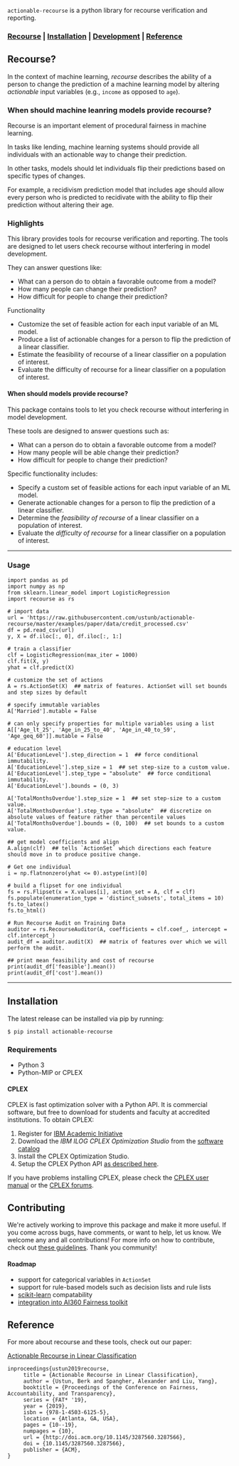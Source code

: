 `actionable-recourse` is a python library for recourse verification and reporting. 

### [Recourse](https://github.com/ustunb/actionable-recourse/blob/master/README.md#recourse) | [Installation](https://github.com/ustunb/actionable-recourse/blob/master/README.md#installation) | [Development](https://github.com/ustunb/actionable-recourse/blob/master/README.md#development) | [Reference](https://github.com/ustunb/actionable-recourse/blob/master/README.md#reference)

## Recourse?

In the context of machine learning, *recourse* describes the ability of a person to change the prediction of a machine learning model by altering *actionable* input variables (e.g., `income` as opposed to `age`).

### When should machine leanring models provide recourse?

Recourse is an important element of procedural fairness in machine learning. 

In tasks like lending, machine learning systems should provide all individuals with an actionable way to change their prediction. 

In other tasks, models should let individuals flip their predictions based on specific types of changes. 

For example, a recidivism prediction model that includes age should allow every person who is predicted to recidivate with the ability to flip their prediction without altering their age.

### Highlights

This library provides tools for recourse verification and reporting. The tools are designed to let users check recourse without interfering in model development.

They can answer questions like:

- What can a person do to obtain a favorable outcome from a model?
- How many people can change their prediction?
- How difficult for people to change their prediction?

Functionality

- Customize the set of feasible action for each input variable of an ML model.
- Produce a list of actionable changes for a person to flip the prediction of a linear classifier.
- Estimate the feasibility of recourse of a linear classifier on a population of interest.
- Evaluate the difficulty of recourse for a linear classifier on a population of interest.


#### When should models provide recourse?

This package contains tools to let you check recourse without interfering in model development. 

These tools are designed to answer questions such as:

- What can a person do to obtain a favorable outcome from a model?
- How many people will be able change their prediction?
- How difficult for people to change their prediction?

Specific functionality includes:

- Specify a custom set of feasible actions for each input variable of an ML model.
- Generate actionable changes for a person to flip the prediction of a linear classifier.
- Determine the *feasibility of recourse* of a linear classifier on a population of interest.
- Evaluate the *difficulty of recourse* for a linear classifier on a population of interest.

----

### Usage
```
import pandas as pd
import numpy as np
from sklearn.linear_model import LogisticRegression
import recourse as rs

# import data
url = 'https://raw.githubusercontent.com/ustunb/actionable-recourse/master/examples/paper/data/credit_processed.csv'
df = pd.read_csv(url)
y, X = df.iloc[:, 0], df.iloc[:, 1:]

# train a classifier
clf = LogisticRegression(max_iter = 1000)
clf.fit(X, y)
yhat = clf.predict(X)

# customize the set of actions
A = rs.ActionSet(X)  ## matrix of features. ActionSet will set bounds and step sizes by default

# specify immutable variables
A['Married'].mutable = False

# can only specify properties for multiple variables using a list
A[['Age_lt_25', 'Age_in_25_to_40', 'Age_in_40_to_59', 'Age_geq_60']].mutable = False

# education level
A['EducationLevel'].step_direction = 1  ## force conditional immutability.
A['EducationLevel'].step_size = 1  ## set step-size to a custom value.
A['EducationLevel'].step_type = "absolute"  ## force conditional immutability.
A['EducationLevel'].bounds = (0, 3)

A['TotalMonthsOverdue'].step_size = 1  ## set step-size to a custom value.
A['TotalMonthsOverdue'].step_type = "absolute"  ## discretize on absolute values of feature rather than percentile values
A['TotalMonthsOverdue'].bounds = (0, 100)  ## set bounds to a custom value.

## get model coefficients and align
A.align(clf)  ## tells `ActionSet` which directions each feature should move in to produce positive change.

# Get one individual
i = np.flatnonzero(yhat <= 0).astype(int)[0]

# build a flipset for one individual
fs = rs.Flipset(x = X.values[i], action_set = A, clf = clf)
fs.populate(enumeration_type = 'distinct_subsets', total_items = 10)
fs.to_latex()
fs.to_html()

# Run Recourse Audit on Training Data
auditor = rs.RecourseAuditor(A, coefficients = clf.coef_, intercept = clf.intercept_)
audit_df = auditor.audit(X)  ## matrix of features over which we will perform the audit.

## print mean feasibility and cost of recourse
print(audit_df['feasible'].mean())
print(audit_df['cost'].mean())
```

----
## Installation

The latest release can be installed via pip by running:

```
$ pip install actionable-recourse
```

### Requirements

- Python 3
- Python-MIP or CPLEX  

#### CPLEX

CPLEX is fast optimization solver with a Python API. It is commercial software, but free to download for students and faculty at accredited institutions. To obtain CPLEX:

1. Register for [IBM Academic Initiative](https://www.ibm.com/academic/technology/data-science)
2. Download the *IBM ILOG CPLEX Optimization Studio* from the [software catalog](https://www-03.ibm.com/isc/esd/dswdown/searchPartNumber.wss?partNumber=CJ6BPML)
3. Install the CPLEX Optimization Studio.
4. Setup the CPLEX Python API [as described here](https://www.ibm.com/support/knowledgecenter/SSSA5P_12.10.0/ilog.odms.cplex.help/CPLEX/GettingStarted/topics/set_up/Python_setup.html).

If you have problems installing CPLEX, please check the [CPLEX user manual](http://www-01.ibm.com/support/knowledgecenter/SSSA5P/welcome) or the [CPLEX forums](https://www.ibm.com/developerworks/community/forums/html/forum?id=11111111-0000-0000-0000-000000002059). 


## Contributing

We're actively working to improve this package and make it more useful. If you come across bugs, have comments, or want to help, let us know. We welcome any and all contributions! For more info on how to contribute, check out [these guidelines](https://github.com/ustunb/actionable-recourse/blob/master/CONTRIBUTING.md). Thank you community!

#### Roadmap

- support for categorical variables in `ActionSet`
- support for rule-based models such as decision lists and rule lists
- [scikit-learn](http://scikit-learn.org/stable/developers/contributing.html#rolling-your-own-estimator) compatability
- [integration into AI360 Fairness toolkit](https://www.ibm.com/blogs/research/2018/09/ai-fairness-360/)

## Reference

For more about recourse and these tools, check out our paper:

[Actionable Recourse in Linear Classification](http://www.berkustun.com/docs/actionable_recourse.pdf)

```
inproceedings{ustun2019recourse,
     title = {Actionable Recourse in Linear Classification},
     author = {Ustun, Berk and Spangher, Alexander and Liu, Yang},
     booktitle = {Proceedings of the Conference on Fairness, Accountability, and Transparency},
     series = {FAT* '19},
     year = {2019},
     isbn = {978-1-4503-6125-5},
     location = {Atlanta, GA, USA},
     pages = {10--19},
     numpages = {10},
     url = {http://doi.acm.org/10.1145/3287560.3287566},
     doi = {10.1145/3287560.3287566},
     publisher = {ACM},
}
```
